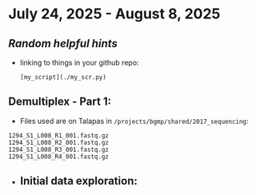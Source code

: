 # July 24, 2025 - August 8, 2025

## *Random helpful hints*
  - linking to things in your github repo:
    ```
    [my_script](./my_scr.py)
    ```

## Demultiplex - Part 1:

- Files used are on Talapas in ``` /projects/bgmp/shared/2017_sequencing ```:
 ```
1294_S1_L008_R1_001.fastq.gz
1294_S1_L008_R2_001.fastq.gz
1294_S1_L008_R3_001.fastq.gz
1294_S1_L008_R4_001.fastq.gz
 ```
  
- Initial data exploration:
    - 
